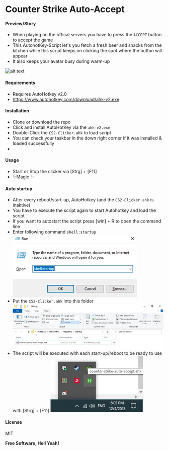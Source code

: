 # Counter Strike Auto-Accept

#### Preview/Story

- When playing on the offical servers you have to press the `ACCEPT` button to accept the game
- This AutohotKey-Script let's you fetch a fresh beer and snacks from the kitchen while this script keeps on clicking the spot where the button will appear
- It also keeps your avatar busy during warm-up

![alt text](https://github.com/klaus-moser/counter-strike-clicker/blob/master/test-images/test-image-orig.png?raw=true)

#### Requirements
- Requires AutoHotkey v2.0
- https://www.autohotkey.com/download/ahk-v2.exe

#### Installation
- Clone or download the repo
- Click and install AutoHotKey via the `ahk-v2.exe`
- Double-Click the `CS2-Clicker.ahk` to load script
- You can check your taskbar in the down right corner if it was installed & loaded successfully
- 

#### Usage
- Start or Stop the clicker via [Strg] + [F11]
- ✨Magic ✨

#### Auto startup
- After every reboot/start-up, AutoHotkey (and the `CS2-Clicker.ahk` is inaktive)
- You have to execute the script again to start Autohotkey and load the script
- If you want to autostart the script press [win] + R to open the command line
- Enter following command `shell:startup`
![alt text](https://github.com/klaus-moser/counter-strike-auto-accept/blob/master/images/open-auto-start-with-command.jpg?raw=true)
- Put the `CS2-Clicker.ahk` into this folder
![alt text](https://github.com/klaus-moser/counter-strike-auto-accept/blob/master/images/auto-startup-folder.jpg?raw=true)
- The script will be executed with each start-up/reboot to be ready to use with [Strg] + [F11] 
![alt text](https://github.com/klaus-moser/counter-strike-auto-accept/blob/master/images/check-taskbar.jpg?raw=true)

#### License

MIT

**Free Software, Hell Yeah!**
